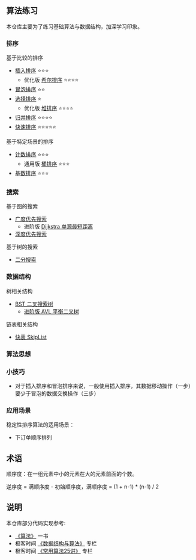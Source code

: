 ## 算法练习

本仓库主要为了练习基础算法与数据结构，加深学习印象。

### 排序

基于比较的排序

- [插入排序](src/main/java/algorithms/sort/comparison/InsertionSort.java) :star::star::star:
    - 优化版 [希尔排序](src/main/java/algorithms/sort/comparison/ShellSort.java) :star::star::star::star:
- [冒泡排序](src/main/java/algorithms/sort/comparison/BubbleSort.java)    :star::star:
- [选择排序](src/main/java/algorithms/sort/comparison/SelectionSort.java) :star:
    - 优化版 [堆排序](src/main/java/algorithms/sort/HeapSort.java) :star::star::star::star:
- [归并排序](src/main/java/algorithms/sort/comparison/MergeSort.java) :star::star::star::star:
- [快速排序](src/main/java/algorithms/sort/comparison/QuickSort.java) :star::star::star::star::star:

基于特定场景的排序

- [计数排序](src/main/java/algorithms/sort/CountingSort.java) :star::star::star:
    - 通用版 [桶排序](src/main/java/algorithms/sort/BucketSort.java) :star::star::star:
- [基数排序](src/main/java/algorithms/sort/RadixSort.java) :star::star::star:

### 搜索

基于图的搜索

- [广度优先搜索](src/main/java/algorithms/search/graph/BreadthFirstSearch.java)
    - 进阶版 [Dijkstra 单源最短距离](src/main/java/algorithms/search/graph/Dijkstra.java)
- [深度优先搜索](src/main/java/algorithms/search/graph/DepthFirstSearch.java)

基于树的搜索

- [二分搜索](src/main/java/algorithms/search/tree/BinarySearch.java)

### 数据结构

树相关结构

- [BST 二叉搜索树](src/main/java/datastructure/BinarySearchTree.java)
    - [进阶版 AVL 平衡二叉树](src/main/java/datastructure/AdelsonVelskyAndLandisTree.java)

链表相关结构

- [快表 SkipList](src/main/java/datastructure/SkipList.java)

### 算法思想

### 小技巧

- 对于插入排序和冒泡排序来说，一般使用插入排序，其数据移动操作（一步）要少于冒泡的数据交换操作（三步）

### 应用场景

稳定性排序算法的适用场景：

- 下订单顺序排列

## 术语

顺序度：在一组元素中小的元素在大的元素前面的个数。

逆序度 = 满顺序度 - 初始顺序度，满顺序度 = (1 + n-1) * (n-1) / 2

## 说明

本仓库部分代码实现参考:

- [《算法》](https://book.douban.com/subject/19952400/) 一书
- 极客时间 [《数据结构与算法》](https://time.geekbang.org/column/intro/126) 专栏
- 极客时间 [《常用算法25讲》](https://time.geekbang.org/opencourse/intro/100057601?tab=catalog) 专栏
